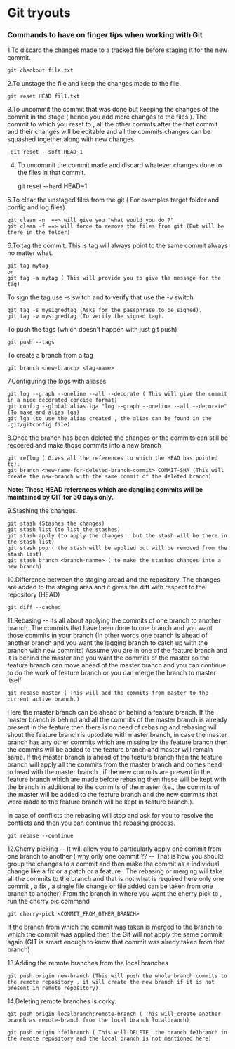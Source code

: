 # Git  tryouts

### Commands to have on finger tips when working with Git

1.To discard the changes made to a tracked file before staging it for the new commit.


	git checkout file.txt
	
2.To unstage the file and keep the changes made to the file.


	git reset HEAD fil1.txt

3.To uncommit the commit that was done but keeping the changes of the commit in the stage ( hence you add more changes to the files ). The commit to which you reset to , all the other commts after the that commit and their changes will be editable and all the commits changes can be squashed together along with new changes.


     git reset --soft HEAD~1
     
4. To uncommit the commit made and discard whatever changes done to the files in that commit.


    git reset --hard HEAD~1
    
5.To clear the unstaged files from the git ( For examples target folder and config and log files)


    git clean -n  ==> will give you "what would you do ?"
    git clean -f ==> will force to remove the files from git (But will be there in the folder)
    
6.To tag the commit. This is tag will always point to the same commit always no matter what.


    git tag mytag
    or
    git tag -a mytag ( This will provide you to give the message for the tag)
	
To sign the tag use -s switch and to verify that use the -v switch

    git tag -s mysignedtag (Asks for the passphrase to be signed).
    git tag -v mysignedtag (To verify the signed tag).
    
To push the tags (which doesn't happen with just git push)

    git push --tags
To create a branch from a tag 

    git branch <new-branch> <tag-name>

7.Configuring the logs with aliases

    git log --graph --oneline --all --decorate ( This will give the commit in a nice decorated concise format)
    git config --global alias.lga "log --graph --oneline --all --decorate" (To make and alias lga)
    git lga (to use the alias created , the alias can be found in the .git/gitconfig file)
    
8.Once the branch has been deleted the changes or the commits can still be recoered and make those commits into a new branch

    git reflog ( Gives all the references to which the HEAD has pointed to).
    git branch <new-name-for-deleted-branch-commit> COMMIT-SHA (This will create the new-branch with the same commit of the deleted branch)
    
**Note: These HEAD references which are dangling commits will be maintained by GIT for 30 days only.**

9.Stashing the changes.

    git stash (Stashes the changes)
    git stash list (to list the stashes)
    git stash apply (to apply the changes , but the stash will be there in the stash list)
    git stash pop ( the stash will be applied but will be removed from the stash list)
    git stash branch <branch-nanme> ( to make the stashed changes into a new branch)
    
10.Difference between the staging aread and the repository. The changes are added to the staging area and it gives the diff with respect to the repository (HEAD)

    git diff --cached
    
11.Rebasing -- Its all about applying the commits of one branch to another branch. The commits that have been done to one branch and you want those commits in your branch (In other words one branch is ahead of another branch and you want the lagging branch to catch up with the branch with new commits) 
Assume you are in one of the feature branch and it is behind the master and you want the commits of the master so the feature branch can move ahead of the master branch and you can continue to do the work of feature branch or you can merge the branch to master itself.

    git rebase master ( This will add the commits from master to the current active branch.)

Here the  master branch can be ahead or behind a feature branch. If the master branch is behind and all the commits of the master branch is already present in the feature then there is no need of rebasing and rebasing will shout the feature branch is uptodate with master branch, in case the master branch has any other commits which are missing by the feature branch then the commits will be added to the feature branch and master will remain same. If the master branch is ahead of the feature branch then the feature branch will apply all the commits from the master branch and comes head to head with the master branch , if the new commits are present in the feature branch which are made before rebasing then these will be kept with the branch in additional to the commits of the master (i.e., the commits of the master will be added to the feature branch and the new commits that were made to the feature branch will be kept in feature branch.).


In case of conflicts the rebasing will stop and ask for you to resolve the conflicts and then you can continue the rebasing process.

    git rebase --continue

12.Cherry picking -- It will allow you to particularly apply one commit from one branch to another ( why only one commit ?? -- That is how you should group the changes to a commit and then make the commit as a individual change like a fix or a patch or a feature . The rebasing or merging will take all the commits to the branch and that is not what is required here only one commit , a fix , a single file change or file added can be taken from one branch to another)
From the branch in where you want the cherry pick to , run the cherry pic command

    git cherry-pick <COMMIT_FROM_OTHER_BRANCH>
    
    
If the branch from which the commit was taken is merged to the branch to which the commit was applied then the Git will not apply the same commit again (GIT is smart enough to know that commit was alredy taken from that branch) 

13.Adding the remote branches from the local branches

    git push origin new-branch (This will push the whole branch commits to the remote repository , it will create the new branch if it is not present in remote repository).
    
14.Deleting remote branches is corky.

    git push origin localbranch:remote-branch ( This will create another branch as remote-branch from the local branch localbranch)
    
    git push origin :fe1branch ( This will DELETE  the branch fe1branch in the remote repository and the local branch is not mentioned here)
    

    
    




